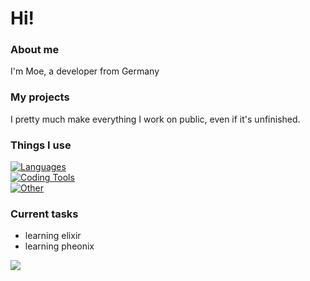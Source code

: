 # Hi!

### About me
I'm Moe, a developer from Germany
### My projects
I pretty much make everything I work on public, even if it's unfinished.
### Things I use
[![Languages](https://skillicons.dev/icons?i=py,java,cs,kotlin,godot)](https://skillicons.dev)<br>
[![Coding Tools](https://skillicons.dev/icons?i=visualstudio,idea,git,github,gitlab)](https://skillicons.dev)<br>
[![Other](https://skillicons.dev/icons?i=linux,bash,docker,cloudflare,md)](https://skillicons.dev)<br>
### Current tasks
* learning elixir
* learning pheonix

![](https://github-readme-stats.vercel.app/api/top-langs/?username=MoeDevelops&theme=dark&hide_border=false&include_all_commits=false&count_private=true&layout=compact)
